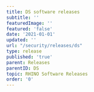 ```yaml
---
title: DS software releases
subtitle: ''
featuredImage: ''
featured: 'false'
date: '2021-01-01'
updated: ''
url: "/security/releases/ds"
type: release
published: 'true'
parent: Releases
parentID: DS
topic: RHINO Software Releases
order: '0'
---
```

